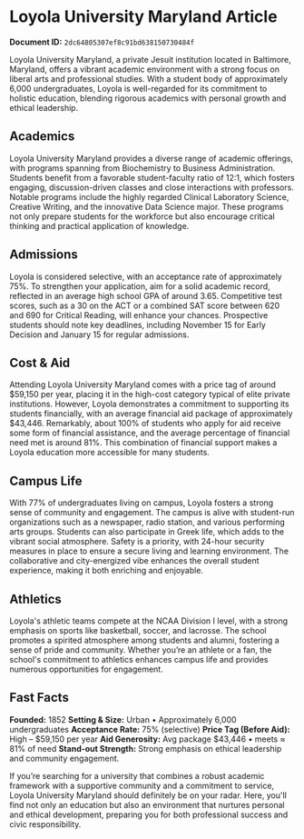 # Loyola University Maryland Article

**Document ID:** `2dc64805307ef8c91bd638150730484f`

Loyola University Maryland, a private Jesuit institution located in Baltimore, Maryland, offers a vibrant academic environment with a strong focus on liberal arts and professional studies. With a student body of approximately 6,000 undergraduates, Loyola is well-regarded for its commitment to holistic education, blending rigorous academics with personal growth and ethical leadership.

## Academics
Loyola University Maryland provides a diverse range of academic offerings, with programs spanning from Biochemistry to Business Administration. Students benefit from a favorable student-faculty ratio of 12:1, which fosters engaging, discussion-driven classes and close interactions with professors. Notable programs include the highly regarded Clinical Laboratory Science, Creative Writing, and the innovative Data Science major. These programs not only prepare students for the workforce but also encourage critical thinking and practical application of knowledge.

## Admissions
Loyola is considered selective, with an acceptance rate of approximately 75%. To strengthen your application, aim for a solid academic record, reflected in an average high school GPA of around 3.65. Competitive test scores, such as a 30 on the ACT or a combined SAT score between 620 and 690 for Critical Reading, will enhance your chances. Prospective students should note key deadlines, including November 15 for Early Decision and January 15 for regular admissions.

## Cost & Aid
Attending Loyola University Maryland comes with a price tag of around $59,150 per year, placing it in the high-cost category typical of elite private institutions. However, Loyola demonstrates a commitment to supporting its students financially, with an average financial aid package of approximately $43,446. Remarkably, about 100% of students who apply for aid receive some form of financial assistance, and the average percentage of financial need met is around 81%. This combination of financial support makes a Loyola education more accessible for many students.

## Campus Life
With 77% of undergraduates living on campus, Loyola fosters a strong sense of community and engagement. The campus is alive with student-run organizations such as a newspaper, radio station, and various performing arts groups. Students can also participate in Greek life, which adds to the vibrant social atmosphere. Safety is a priority, with 24-hour security measures in place to ensure a secure living and learning environment. The collaborative and city-energized vibe enhances the overall student experience, making it both enriching and enjoyable.

## Athletics
Loyola's athletic teams compete at the NCAA Division I level, with a strong emphasis on sports like basketball, soccer, and lacrosse. The school promotes a spirited atmosphere among students and alumni, fostering a sense of pride and community. Whether you’re an athlete or a fan, the school's commitment to athletics enhances campus life and provides numerous opportunities for engagement.

## Fast Facts
**Founded:** 1852
**Setting & Size:** Urban • Approximately 6,000 undergraduates
**Acceptance Rate:** 75% (selective)
**Price Tag (Before Aid):** High – $59,150 per year
**Aid Generosity:** Avg package $43,446 • meets ≈ 81% of need
**Stand-out Strength:** Strong emphasis on ethical leadership and community engagement.

If you’re searching for a university that combines a robust academic framework with a supportive community and a commitment to service, Loyola University Maryland should definitely be on your radar. Here, you'll find not only an education but also an environment that nurtures personal and ethical development, preparing you for both professional success and civic responsibility.
